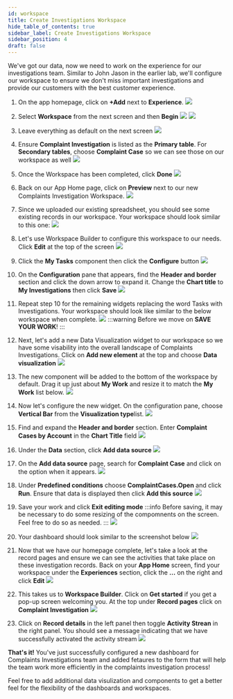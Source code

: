 ```yaml
---
id: workspace
title: Create Investigations Workspace
hide_table_of_contents: true
sidebar_label: Create Investigations Workspace
sidebar_position: 4
draft: false
---
```


We've got our data, now we need to work on the experience for our investigations team. Similar to John Jason in the earlier lab, we'll configure our workspace to ensure we don't miss important investigations and provide our customers with the best customer experience.

1. On the app homepage, click on **+Add** next to **Experience**.
![](../images/2023-09-11-12-57-48.png)


2. Select **Workspace** from the next screen and then **Begin**
    ![](../images/2023-09-11-12-58-55.png)
    ![](../images/2023-09-11-13-00-24.png)


3. Leave everything as default on the next screen
![](../images/2023-09-11-13-01-28.png)


4. Ensure **Complaint Investigation** is listed as the **Primary table**. For **Secondary tables**, choose **Complaint Case** so we can see those on our workspace as well
![](../images/2023-09-11-13-05-51.png)


5. Once the Workspace has been completed, click **Done**
![](../images/2023-09-11-13-08-42.png)


6. Back on our App Home page, click on **Preview** next to our new Complaints Investigation Workspace.
![](../images/2023-09-11-13-10-26.png)


7. Since we uploaded our existing spreadsheet, you should see some existing records in our workspace. Your workspace should look similar to this one:
![](../images/2023-09-12-08-48-17.png)


8. Let's use Workspace Builder to configure this workspace to our needs. Click **Edit** at the top of the screen
![](../images/2023-09-12-08-49-34.png)


9. Click the **My Tasks** component then click the **Configure** button
![](../images/2023-09-12-08-51-34.png)


10. On the **Configuration** pane that appears, find the **Header and border** section and click the down arrow to expand it. Change the **Chart title** to **My Investigations** then click **Save**
![](../images/2023-09-12-08-54-24.png)


11. Repeat step 10 for the remaining widgets replacing the word Tasks with Investigations. Your workspace should look like similar to the below workspace when complete.
![](../images/2023-09-12-08-58-14.png)
:::warning
Before we move on **SAVE YOUR WORK**!
:::


12. Next, let's add a new Data Visualization widget to our workspace so we have some visability into the overall landscape of Complaints Investigations. Click on **Add new element** at the top and choose **Data visualization**
![](../images/2023-09-12-09-00-08.png)


13. The new component will be added to the bottom of the workspace by default. Drag it up just about **My Work** and resize it to match the **My Work** list below.
![](../images/2023-09-27-12-59-48.png)


14. Now let's configure the new widget. On the configuration pane, choose **Vertical Bar** from the **Visualization type**list.
![](../images/2023-09-27-13-00-45.png)


15. Find and expand the **Header and border** section. Enter **Complaint Cases by Account** in the **Chart Title** field
![](../images/2023-09-27-13-12-38.png)


16. Under the **Data** section, click **Add data source**
![](../images/2023-09-27-13-04-42.png)


17. On the **Add data source** page, search for **Complaint Case** and click on the option when it appears.
![](../images/2023-09-27-13-06-26.png)


18. Under **Predefined conditions** choose **ComplaintCases.Open** and click **Run**. Ensure that data is displayed then click **Add this source**
![](../images/2023-09-27-13-07-55.png)


19. Save your work and click **Exit editing mode**
:::info
Before saving, it may be necessary to do some resizing of the compomnents on the screen. Feel free to do so as needed.
:::
![](../images/2023-09-27-13-15-18.png)


20. Your dashboard should look similar to the screenshot below
![](../images/2023-09-27-13-16-24.png)


21. Now that we have our homepage complete, let's take a look at the record pages and ensure we can see the activities that take place on these investigation records. Back on your **App Home** screen, find your workspace under the **Experiences** section, click the **...** on the right and click **Edit**
![](../images/2023-09-27-14-50-00.png)


22. This takes us to **Workspace Builder**. Click on **Get started** if you get a pop-up screen welcoming you. At the top under **Record pages** click on **Complaint Investigation**
![](../images/2023-09-27-14-52-28.png)


23. Click on **Record details** in the left panel then toggle **Activity Strean** in the right panel. You should see a message indicating that we have successfully activated the activity stream
![](../images/2023-09-27-14-53-59.png)


**That's it!** You've just successfully configured a new dashboard for Complaints Investigations team and added fetaures to the form that will help the team work more efficiently in the complaints investigation process!

Feel free to add additional data visulization and components to get a better feel for the flexibility of the dashboards and workspaces.
